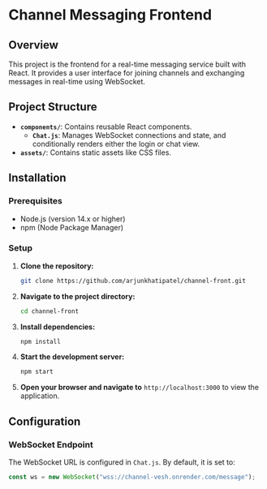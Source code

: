 # Channel Messaging Frontend

## Overview

This project is the frontend for a real-time messaging service built with React. It provides a user interface for joining channels and exchanging messages in real-time using WebSocket.

## Project Structure

- **`components/`**: Contains reusable React components.
  - **`Chat.js`**: Manages WebSocket connections and state, and conditionally renders either the login or chat view.
- **`assets/`**: Contains static assets like CSS files.

## Installation

### Prerequisites

- Node.js (version 14.x or higher)
- npm (Node Package Manager)

### Setup

1. **Clone the repository:**

   ```sh
   git clone https://github.com/arjunkhatipatel/channel-front.git
   ```

2. **Navigate to the project directory:**

   ```sh
   cd channel-front
   ```

3. **Install dependencies:**

   ```sh
   npm install
   ```

4. **Start the development server:**

   ```sh
   npm start
   ```

5. **Open your browser and navigate to** `http://localhost:3000` to view the application.

## Configuration

### WebSocket Endpoint

The WebSocket URL is configured in `Chat.js`. By default, it is set to:

```jsx
const ws = new WebSocket("wss://channel-vesh.onrender.com/message");
```
